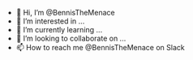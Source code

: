 - 👋 Hi, I’m @BennisTheMenace
- 👀 I’m interested in ...
- 🌱 I’m currently learning ...
- 💞️ I’m looking to collaborate on ...
- 📫 How to reach me @BennisTheMenace on Slack

<!---
BennisTheMenace/BennisTheMenace is a ✨ special ✨ repository because its `README.md` (this file) appears on your GitHub profile.
You can click the Preview link to take a look at your changes.
--->
